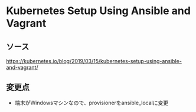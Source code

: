 # Kubernetes Setup Using Ansible and Vagrant 

## ソース

https://kubernetes.io/blog/2019/03/15/kubernetes-setup-using-ansible-and-vagrant/

## 変更点

- 端末がWindowsマシンなので、provisionerをansible_localに変更